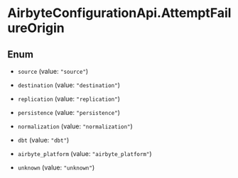 # AirbyteConfigurationApi.AttemptFailureOrigin

## Enum


* `source` (value: `"source"`)

* `destination` (value: `"destination"`)

* `replication` (value: `"replication"`)

* `persistence` (value: `"persistence"`)

* `normalization` (value: `"normalization"`)

* `dbt` (value: `"dbt"`)

* `airbyte_platform` (value: `"airbyte_platform"`)

* `unknown` (value: `"unknown"`)


